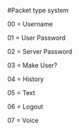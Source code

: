 #Packet type system

00 = Username

01 = User Password

02 = Server Password

03 = Make User?

04 = History

05 = Text

06 = Logout

07 = Voice

